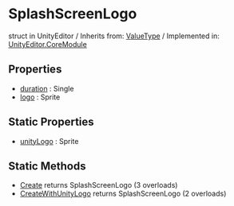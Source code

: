 # SplashScreenLogo
struct in UnityEditor
 / Inherits from: <a href="https://docs.unity3d.com/6000.2/Documentation/ScriptReference/ValueType.html">ValueType</a> / Implemented in: <a href="https://docs.unity3d.com/6000.2/Documentation/ScriptReference/UnityEditor.CoreModule.html">UnityEditor.CoreModule</a>

## Properties
- <a href="https://docs.unity3d.com/6000.2/Documentation/ScriptReference/SplashScreenLogo-duration.html">duration</a> : Single
- <a href="https://docs.unity3d.com/6000.2/Documentation/ScriptReference/SplashScreenLogo-logo.html">logo</a> : Sprite

## Static Properties
- <a href="https://docs.unity3d.com/6000.2/Documentation/ScriptReference/SplashScreenLogo-unityLogo.html">unityLogo</a> : Sprite

## Static Methods
- <a href="https://docs.unity3d.com/6000.2/Documentation/ScriptReference/SplashScreenLogo.Create.html">Create</a> returns SplashScreenLogo (3 overloads)
- <a href="https://docs.unity3d.com/6000.2/Documentation/ScriptReference/SplashScreenLogo.CreateWithUnityLogo.html">CreateWithUnityLogo</a> returns SplashScreenLogo (2 overloads)
